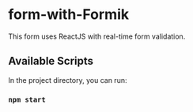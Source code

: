 # form-with-Formik

This form uses ReactJS with real-time form validation. 

## Available Scripts

In the project directory, you can run:

### `npm start`

